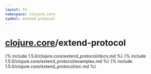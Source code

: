 ```yaml
---
layout: fn
namespace: clojure.core
symbol: extend-protocol
---
```


# [clojure.core](../)/extend-protocol

{% include 1.5.0/clojure.core/extend_protocol/docs.md %}
{% include 1.5.0/clojure.core/extend_protocol/examples.md %}
{% include 1.5.0/clojure.core/extend_protocol/src.md %}

